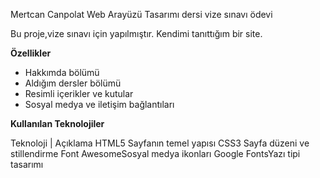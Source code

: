 Mertcan Canpolat Web Arayüzü Tasarımı dersi vize sınavı ödevi

Bu proje,vize sınavı için yapılmıştır.
Kendimi tanıttığım bir site.


**Özellikler**

- Hakkımda bölümü  
- Aldığım dersler bölümü 
-  Resimli içerikler ve kutular  
- Sosyal medya ve iletişim bağlantıları  



**Kullanılan Teknolojiler**

Teknoloji | Açıklama 
HTML5  Sayfanın temel yapısı 
CSS3   Sayfa düzeni ve stillendirme 
Font AwesomeSosyal medya ikonları 
Google FontsYazı tipi tasarımı 

